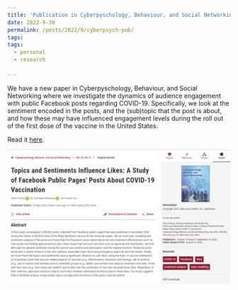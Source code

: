 ```yaml
---
title: 'Publication in Cyberpyschology, Behaviour, and Social Networking'
date: 2022-9-30
permalink: /posts/2022/9/cyberpsych-pub/
tags:
tags:
  - personal
  - research
  
---
```


We have a new paper in Cyberpyschology, Behaviour, and Social Networking where we investigate the dynamics of audience engagement with public Facebook posts regarding COVID-19. Specifically, we look at the sentiment encoded in the posts, and the (sub)topic that the post is about, and how these may have influenced engagement levels during the roll out of the first dose of the vaccine in the United States.

Read it [here](https://www.liebertpub.com/doi/abs/10.1089/cyber.2022.0063).


![cyberpsych covid screengrab](/assets/images/cyberpsych-covid.png)